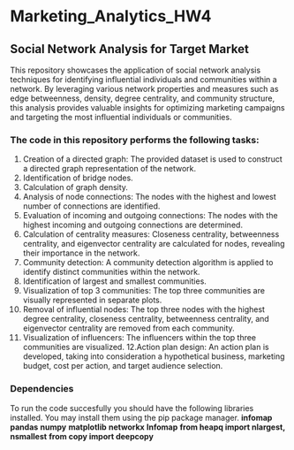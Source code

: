 # Marketing_Analytics_HW4
## Social Network Analysis for Target Market

This repository showcases the application of social network analysis techniques for identifying influential individuals and communities within a network. By leveraging various network properties and measures such as edge betweenness, density, degree centrality, and community structure, this analysis provides valuable insights for optimizing marketing campaigns and targeting the most influential individuals or communities.

### The code in this repository performs the following tasks:
1. Creation of a directed graph: The provided dataset is used to construct a directed graph representation of the network.
2. Identification of bridge nodes.
3. Calculation of graph density.
4. Analysis of node connections: The nodes with the highest and lowest number of connections are identified.
5. Evaluation of incoming and outgoing connections: The nodes with the highest incoming and outgoing connections are determined.
6. Calculation of centrality measures: Closeness centrality, betweenness centrality, and eigenvector centrality are calculated for nodes, revealing their importance in the network.
7. Community detection: A community detection algorithm is applied to identify distinct communities within the network.
8. Identification of largest and smallest communities.
9. Visualization of top 3 communities: The top three communities are visually represented in separate plots.
10. Removal of influential nodes: The top three nodes with the highest degree centrality, closeness centrality, betweenness centrality, and eigenvector centrality are removed from each community.
11. Visualization of influencers: The influencers within the top three communities are visualized.
12.Action plan design: An action plan is developed, taking into consideration a hypothetical business, marketing budget, cost per action, and target audience selection.

### Dependencies
To run the code succesfully you should have the following libraries installed. You may install them using the pip package manager.
**infomap** 
**pandas**
**numpy**
**matplotlib**
**networkx**
**Infomap**
**from heapq import nlargest, nsmallest**
**from copy import deepcopy**




